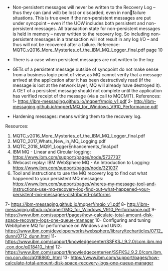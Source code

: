 * Non-persistent messages will never be written to the Recovery Log – thus they can (and will) be lost or discarded, even in nonfailure situations. This is true even if the non-persistent messages are put under syncpoint – even if the UOW includes both persistent and non-persistent messages. All transaction state for non-persistent messages is held in memory – never written to the recovery log. So including non-persistent messages in a transaction will not result in any log I/O – and thus will not be recovered after a failure.
  Reference: MQTC_v2016_More_Mysteries_of_the_IBM_MQ_Logger_final.pdf  page 10
  
* There is a case when persistent messages are not written to the log: 
* GETs of a persistent message outside of syncpoint do not make sense from a business logic point of view, as MQ cannot verify that a message arrived at the application after it has been destructively read (if the message is lost at the network layer, MQ will already have destroyed it). A GET of a persistent message should not complete until the application has verified receipt of the message (via a call to MQCMIT).
  References: 
    1- https://ibm-messaging.github.io/mqperf/mqio_v1.pdf
    2- http://ibm-messaging.github.io/mqperf/MQ_for_Windows_V910_Performance.pdf

  
* Hardening messages: means writing them to the recovery log.

Resources:
1. MQTC_v2016_More_Mysteries_of_the_IBM_MQ_Logger_final.pdf
2. MQTC_2017_Whats_New_in_MQ_Logging.pdf
3. MQTC_2018_MQ91_LoggerEnhancements_final.pdf
4. IBM MQ - Linear and Circular logging: https://www.ibm.com/support/pages/node/5737737
5. Webcast replay: IBM WebSphere MQ - An Introduction to Logging: https://www.ibm.com/support/pages/node/321037
6. Tool and instructions to use the MQ recovery log to find out what happened to your persistent MQ messages: https://www.ibm.com/support/pages/wheres-my-message-tool-and-instructions-use-mq-recovery-log-find-out-what-happened-your-persistent-mq-messages-distributed-platforms

7- https://ibm-messaging.github.io/mqperf/mqio_v1.pdf
8- http://ibm-messaging.github.io/mqperf/MQ_for_Windows_V910_Performance.pdf
9- https://www.ibm.com/support/pages/how-calculate-total-amount-disk-space-recovery-logs-one-queue-manager
10- Configuring and tuning WebSphere MQ for performance on Windows and UNIX: https://www.ibm.com/developerworks/websphere/library/techarticles/0712_dunn/0712_dunn.html
11- https://www.ibm.com/support/knowledgecenter/SSFKSJ_9.2.0/com.ibm.mq.con.doc/q018410_.html
12- https://www.ibm.com/support/knowledgecenter/en/SSFKSJ_9.2.0/com.ibm.mq.con.doc/q018860_.html
13- https://www.ibm.com/support/pages/how-calculate-total-amount-disk-space-recovery-logs-one-queue-manager
